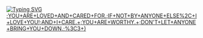 [![Typing SVG](https://readme-typing-svg.demolab.com?font=Fira+Code&duration=4000&pause=2000&color=40685E&center=true&width=435&lines=MOTHERS+%231+SPECIAL+BOY+JARED+!!!1!;JARED+LOVES+HIS+FRIENDS+%26%26+FAMILY.;AND+HE+LOVES+YOU+TOO.+%E2%80%A2%3A);YOU+ARE+LOVED+AND+CARED+FOR.;IF+NOT+BY+ANYONE+ELSE%2C+I+LOVE+YOU!;AND+I+CARE.+;YOU+ARE+WORTHY.+;DON'T+LET+ANYONE+BRING+YOU+DOWN.;%3C3+)](https://git.io/typing-svg)
